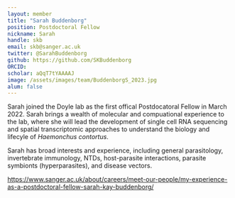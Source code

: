 ```yaml
---
layout: member
title: "Sarah Buddenborg"
position: Postdoctoral Fellow
nickname: Sarah
handle: skb
email: skb@sanger.ac.uk
twitter: @SarahBuddenborg
github: https://github.com/SKBuddenborg
ORCID: 
scholar: aQqT7tYAAAAJ
image: /assets/images/team/BuddenborgS_2023.jpg
alum: false
---
```


Sarah joined the Doyle lab as the first offical Postdocatoral Fellow in March 2022. Sarah brings a wealth of molecular and compuational experience to the lab, where she will lead the development of single cell RNA sequencing and spatial transcriptomic approaches to understand the biology and lifecyle of *Haemonchus contortus*.

Sarah has broad interests and experience, including general parasitology, invertebrate immunology, NTDs, host-parasite interactions, parasite symbionts (hyperparasites), and disease vectors.


https://www.sanger.ac.uk/about/careers/meet-our-people/my-experience-as-a-postdoctoral-fellow-sarah-kay-buddenborg/